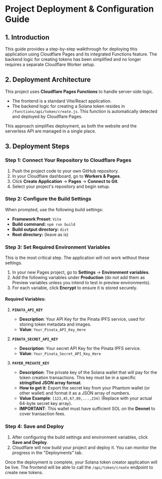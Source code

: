 # Project Deployment & Configuration Guide

## 1. Introduction

This guide provides a step-by-step walkthrough for deploying this application using Cloudflare Pages and its integrated Functions feature. The backend logic for creating tokens has been simplified and no longer requires a separate Cloudflare Worker setup.

## 2. Deployment Architecture

This project uses **Cloudflare Pages Functions** to handle server-side logic.

*   The frontend is a standard Vite/React application.
*   The backend logic for creating a Solana token resides in `/functions/api/token/create.js`. This function is automatically detected and deployed by Cloudflare Pages.

This approach simplifies deployment, as both the website and the serverless API are managed in a single place.

## 3. Deployment Steps

### Step 1: Connect Your Repository to Cloudflare Pages

1.  Push the project code to your own GitHub repository.
2.  In your Cloudflare dashboard, go to **Workers & Pages**.
3.  Click **Create Application** -> **Pages** -> **Connect to Git**.
4.  Select your project's repository and begin setup.

### Step 2: Configure the Build Settings

When prompted, use the following build settings:

*   **Framework Preset:** `Vite`
*   **Build command:** `npm run build`
*   **Build output directory:** `dist`
*   **Root directory:** (leave as is)

### Step 3: Set Required Environment Variables

This is the most critical step. The application will not work without these settings.

1.  In your new Pages project, go to **Settings** -> **Environment variables**.
2.  Add the following variables under **Production** (do not add them as Preview variables unless you intend to test in preview environments).
3.  For each variable, click **Encrypt** to ensure it is stored securely.

#### Required Variables:

1.  **`PINATA_API_KEY`**
    *   **Description**: Your API Key for the Pinata IPFS service, used for storing token metadata and images.
    *   **Value**: `Your_Pinata_API_Key_Here`

2.  **`PINATA_SECRET_API_KEY`**
    *   **Description**: Your secret API Key for the Pinata IPFS service.
    *   **Value**: `Your_Pinata_Secret_API_Key_Here`

3.  **`PAYER_PRIVATE_KEY`**
    *   **Description**: The private key of the Solana wallet that will pay for the token creation transactions. This key must be in a specific **stringified JSON array format**.
    *   **How to get it**: Export the secret key from your Phantom wallet (or other wallet) and format it as a JSON array of numbers.
    *   **Value Example**: `[123,45,67,89,...,234]` (Replace with your actual 64-byte secret key array).
    *   **IMPORTANT**: This wallet must have sufficient SOL on the **Devnet** to cover transaction fees.

### Step 4: Save and Deploy

1.  After configuring the build settings and environment variables, click **Save and Deploy**.
2.  Cloudflare will now build your project and deploy it. You can monitor the progress in the "Deployments" tab.

Once the deployment is complete, your Solana token creator application will be live. The frontend will be able to call the `/api/token/create` endpoint to create new tokens.
